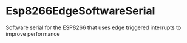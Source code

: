 # Esp8266EdgeSoftwareSerial
Software serial for the ESP8266 that uses edge triggered interrupts to improve performance
